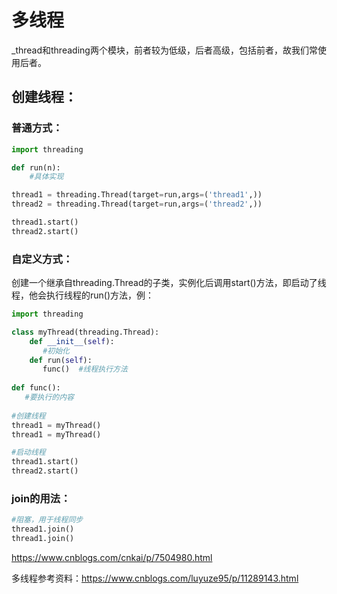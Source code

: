 # 多线程



_thread和threading两个模块，前者较为低级，后者高级，包括前者，故我们常使用后者。

## 创建线程：

### 普通方式：

```python
import threading

def run(n):
	#具体实现

thread1 = threading.Thread(target=run,args=('thread1',))
thread2 = threading.Thread(target=run,args=('thread2',))

thread1.start()
thread2.start()
```

### 自定义方式：

创建一个继承自threading.Thread的子类，实例化后调用start()方法，即启动了线程，他会执行线程的run()方法，例：

 ```python
 import threading
 
 class myThread(threading.Thread):
     def __init__(self):
     	#初始化
     def run(self):
     	func()  #线程执行方法
         
 def func():
 	#要执行的内容
     
 #创建线程
 thread1 = myThread()
 thread1 = myThread()
 
 #启动线程
 thread1.start()
 thread2.start()
 ```

### join的用法：

```python
#阻塞，用于线程同步
thread1.join()
thread1.join()
```

<https://www.cnblogs.com/cnkai/p/7504980.html>

 

多线程参考资料：<https://www.cnblogs.com/luyuze95/p/11289143.html>
